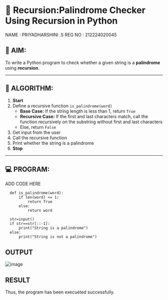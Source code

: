 # 🔁 Recursion:Palindrome Checker Using Recursion in Python
NAME : PRIYADHARSHINI .S
REG NO : 212224020045
## 🎯 AIM:
To write a Python program to check whether a given string is a **palindrome** using **recursion**.

---

## 🧠 ALGORITHM:

1. **Start**
2. Define a recursive function `is_palindrome(word)`
   - **Base Case:** If the string length is less than 1, return `True`
   - **Recursive Case:** If the first and last characters match, call the function recursively on the substring without first and last characters
   - Else, return `False`
3. Get input from the user
4. Call the recursive function
5. Print whether the string is a palindrome
6. **Stop**

---

## 💻 PROGRAM:
ADD CODE HERE
```
  def is_palindrome(word):
      if len(word) <= 1:
          return True
      else:
          return word

  str=input()
  if str==str[::-1]:
      print("String is a palindrome")
  else:
      print("String is not a palindrome")
```
## OUTPUT
![image](https://github.com/user-attachments/assets/30581954-a6b0-41d6-a84c-06829f7f5885)

## RESULT
Thus, the program has been execueted successfully.

